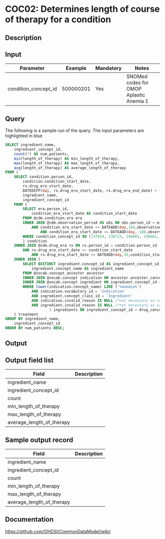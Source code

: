 <!---
Group:condition occurrence combinations
Name:COC02 Determines length of course of therapy for a condition
Author:Patrick Ryan
CDM Version: 5.0
-->

# COC02: Determines length of course of therapy for a condition

## Description
## Input

|  Parameter |  Example |  Mandatory |  Notes |
| --- | --- | --- | --- |
| condition_concept_id | 500000201 | Yes | SNOMed codes for OMOP Aplastic Anemia 1 |

## Query
The following is a sample run of the query. The input parameters are highlighted in  blue  

```sql
SELECT ingredient_name,
	ingredient_concept_id,
	count(*) AS num_patients,
	min(length_of_therapy) AS min_length_of_therapy,
	max(length_of_therapy) AS max_length_of_therapy,
	avg(length_of_therapy) AS average_length_of_therapy
FROM (
	SELECT condition.person_id,
		condition.condition_start_date,
		rx.drug_era_start_date,
		DATEDIFF(day, rx.drug_era_start_date, rx.drug_era_end_date) + 1 AS length_of_therapy,
		ingredient_name,
		ingredient_concept_id
	FROM (
		SELECT era.person_id,
			condition_era_start_date AS condition_start_date
		FROM @cdm.condition_era era
		INNER JOIN @cdm.observation_period AS obs ON obs.person_id = era.person_id
			AND condition_era_start_date >= DATEADD(day,180,observation_period_start_date) 
				AND condition_era_start_date <= DATEADD(day,-180,observation_period_end_date)
		WHERE condition_concept_id IN (137829, 138723, 140065, 140681, 4031699, 4098027, 4098028, 4098145, 4098760, 4100998, 4101582, 4101583, 4120453, 4125496, 4125497, 4125498, 4125499, 4146086, 4146087, 4146088, 4148471, 4177177, 4184200, 4184758, 4186108, 4187773, 4188208, 4211348, 4211695, 4225810, 4228194, 4234973, 4298690, 4345236)
		) condition
	INNER JOIN @cdm.drug_era rx ON rx.person_id = condition.person_id
		AND rx.drug_era_start_date >= condition_start_date
			AND rx.drug_era_start_date <= DATEADD(day,30,condition_start_date)
	INNER JOIN (
		SELECT DISTINCT ingredient.concept_id AS ingredient_concept_id,
			ingredient.concept_name AS ingredient_name
		FROM @vocab.concept_ancestor ancestor
		INNER JOIN @vocab.concept indication ON ancestor.ancestor_concept_id = indication.concept_id
		INNER JOIN @vocab.concept ingredient ON ingredient.concept_id = ancestor.descendant_concept_id
		WHERE lower(indication.concept_name) LIKE ('%anemia%')
			AND indication.vocabulary_id = 'Indication'
			AND ingredient.concept_class_id = 'Ingredient'
			AND indication.invalid_reason IS NULL /*not necessary as concept_ancestor stores only valid concepts*/
			AND ingredient.invalid_reason IS NULL /*not necessary as concept_ancestor stores only valid concepts*/
					) ingredients ON ingredient_concept_id = drug_concept_id
	) treatment
GROUP BY ingredient_name,
	ingredient_concept_id
ORDER BY num_patients DESC;
```


## Output

## Output field list

|  Field |  Description |
| --- | --- |
| ingredient_name |   |
| ingredient_concept_id |   |
| count |   |
| min_length_of_therapy |   |
| max_length_of_therapy |   |
| average_length_of_therapy |   |

## Sample output record

|  Field |  Description |
| --- | --- |
| ingredient_name |   |
| ingredient_concept_id |   |
| count |   |
| min_length_of_therapy |   |
| max_length_of_therapy |   |
| average_length_of_therapy |   |

## Documentation
https://github.com/OHDSI/CommonDataModel/wiki/
